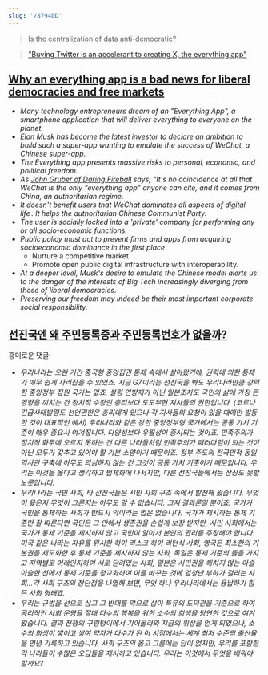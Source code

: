 ```yaml
---
slug: '/8794DD'
---
```


> Is the centralization of data anti-democratic?

> ["Buying Twitter is an accelerant to creating X, the everything app"](https://twitter.com/elonmusk/status/1577428272056389633)

## [Why an everything app is a bad news for liberal democracies and free markets](https://www.nitinpai.in/2022/10/10/why-an-everything-app-is-bad-news-for-liberal-democracies-and-free-markets)

- _Many technology entrepreneurs dream of an "Everything App", a smartphone application that will deliver everything to everyone on the planet._
- _Elon Musk has become the latest investor [to declare an ambition](https://www.bloomberg.com/news/articles/2022-10-04/musk-says-buying-twitter-speeds-up-creating-an-everything-app) to build such a super-app wanting to emulate the success of WeChat, a Chinese super-app._
- _The Everything app presents massive risks to personal, economic, and political freedom._
- _As [John Gruber of Daring Fireball](https://daringfireball.net/2022/10/everything) says, “It's no coincidence at all that WeChat is the only “everything app” anyone can cite, and it comes from China, an authoritarian regime._
- _It doesn't benefit users that WeChat dominates all aspects of digital life . It helps the authoritarian Chinese Communist Party._
- _The user is socially locked into a 'private' company for performing any or all socio-economic functions._
- _Public policy must act to prevent firms and apps from acquiring socioeconomic dominance in the first place_
  - Nurture a competitive market.
  - Promote open public digital infrastructure with interoperability.
- _At a deeper level, Musk's desire to emulate the Chinese model alerts us to the danger of the interests of Big Tech increasingly diverging from those of liberal democracies._
- _Preserving our freedom may indeed be their most important corporate social responsibility._

## [선진국엔 왜 주민등록증과 주민등록번호가 없을까?](https://www.youtube.com/watch?v=sJH5a_FxsAQ)

흥미로운 댓글:

- _우리나라는 오랜 기간 중국형 중앙집권 통제 속에서 살아왔기에, 권력에 의한 통제가 매우 쉽게 자리잡을 수 있었죠. 지금 G7이라는 선진국을 봐도 우리나라만큼 강력한 중앙정부 집원 국가는 없죠. 설령 연방제가 아닌 일본조차도 국민의 삶에 가장 큰 영향을 끼치는 건 정치적 수장인 총리보다 도도부현 지사들의 권한입니다. (코로나 긴급사태발령도 선언권한은 총리에게 있으나 각 지사들의 요청이 있을 때에만 발동한 것이 대표적인 예시) 우리나라와 같은 강한 중앙정부형 국가에서는 공통 가치 기준이 매우 중요시 여겨집니다. 다양성보다 우월성이 중시되는 것이죠. 민족주의가 정치적 화두에 오르지 못하는 건 다른 나라들처럼 민족주의가 패러다임이 되는 것이 아닌 모두가 갖추고 있어야 할 기본 소양이기 때문이죠. 정부 주도의 전국민적 동일 역사관 구축에 아무도 의심하지 않는 건 그것이 공통 가치 기준이기 때문입니다. 우리는 이것을 옳다고 생각하고 법제화에 나서지만, 다른 선진국들에서는 상상도 못할 노릇입니다._
- _우리나라는 국민 사회, 타 선진국들은 시민 사회 구조 속에서 발전해 왔습니다. 무엇이 옳은지 무엇이 그른지는 아무도 알 수 없습니다. 그저 결과론일 뿐이죠. 국가가 국민을 통제하는 사회가 반드시 악이라는 법은 없습니다. 국가가 제시하는 통제 기준만 잘 따른다면 국민은 그 안에서 생존권을 손쉽게 보장 받지만, 시민 사회에서는 국가가 통제 기준을 제시하지 않고 국민이 알아서 본인의 권리를 주장해야 합니다. 미국 같은 나라는 자유를 위시한 하이 리스크 하이 리턴식 사회, 영국은 최소한의 기본권을 제도화한 후 통제 기준을 제시하지 않는 사회, 독일은 통제 기준의 틀을 가지고 지역별로 어레인지하여 서로 닫려있는 사회, 일본은 시민권을 해치지 않는 아슬아슬한 선에서 통제 기준을 정교화하여 이를 바꾸는 것에 엄청난 부하가 걸리는 사회...각 사회 구조의 장단점을 나열해 보면, 무엇 하나 우리나라에서는 용납하기 힘든 사회 형태죠._
- _우리는 규범을 선으로 삼고 그 반대를 악으로 삼아 특유의 도덕관을 기준으로 하여 공리적인 사회 운영을 절대 다수의 행복을 위한 소수의 희생을 당연한 것으로 여겨왔습니다. 결과 전쟁의 구렁텅이에서 기어올라와 지금의 위상을 얻게 되었으나, 소수의 희생이 쌓이고 쌓여 약자가 다수가 된 이 시점에서는 세계 최저 수준의 출산율을 연년 기록하고 있습니다. 사회 구조의 옳고 그름에는 답이 없지만, 우리를 포함한 각 나라들이 수많은 오답들을 제시하고 있습니다. 우리는 이것에서 무엇을 배워야 할까요?_
